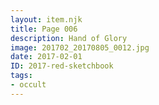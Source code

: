 ```yaml
---
layout: item.njk
title: Page 006
description: Hand of Glory
image: 201702_20170805_0012.jpg
date: 2017-02-01
ID: 2017-red-sketchbook
tags:  
- occult
---
```

